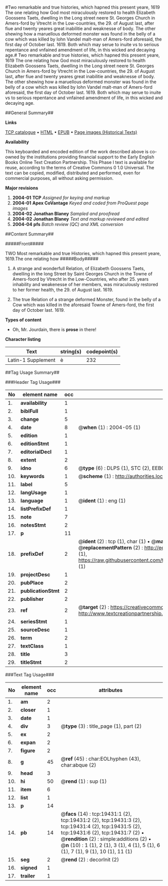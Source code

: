 #Two remarkable and true histories, which hapned this present yeare, 1619 The one relating how God most miraculously restored to health Elizabeth Goossens Taets, dwelling in the Long street neere St. Georges Church in Amers-ford by Vtrecht in the Low-countries, the 29. of August last, after fiue and twenty yeares great inabilitie and weaknesse of body. The other shewing how a maruellous deformed monster was found in the belly of a cow which was killed by Iohn Vandel malt-man of Amers-ford aforesaid, the first day of October last. 1619. Both which may serue to inuite vs to serious repentance and vnfained amendment of life, in this wicked and decaying age.#
Two remarkable and true histories, which hapned this present yeare, 1619 The one relating how God most miraculously restored to health Elizabeth Goossens Taets, dwelling in the Long street neere St. Georges Church in Amers-ford by Vtrecht in the Low-countries, the 29. of August last, after fiue and twenty yeares great inabilitie and weaknesse of body. The other shewing how a maruellous deformed monster was found in the belly of a cow which was killed by Iohn Vandel malt-man of Amers-ford aforesaid, the first day of October last. 1619. Both which may serue to inuite vs to serious repentance and vnfained amendment of life, in this wicked and decaying age.

##General Summary##

**Links**

[TCP catalogue](http://www.ota.ox.ac.uk/tcp/)  • 
[HTML](http://tei.it.ox.ac.uk/tcp/Texts-HTML/free/A03/A03403.html)  • 
[EPUB](http://tei.it.ox.ac.uk/tcp/Texts-EPUB/free/A03/A03403.epub) • 
[Page images (Historical Texts)](https://data.historicaltexts.jisc.ac.uk/view?pubId=eebo-99854025e&pageId=eebo-99854025e-19431-1)

**Availability**

This keyboarded and encoded edition of the
	       work described above is co-owned by the institutions
	       providing financial support to the Early English Books
	       Online Text Creation Partnership. This Phase I text is
	       available for reuse, according to the terms of Creative
	       Commons 0 1.0 Universal. The text can be copied,
	       modified, distributed and performed, even for
	       commercial purposes, all without asking permission.

**Major revisions**

1. __2004-01__ __TCP__ *Assigned for keying and markup*
1. __2004-01__ __Apex CoVantage__ *Keyed and coded from ProQuest page images*
1. __2004-02__ __Jonathan Blaney__ *Sampled and proofread*
1. __2004-02__ __Jonathan Blaney__ *Text and markup reviewed and edited*
1. __2004-04__ __pfs__ *Batch review (QC) and XML conversion*

##Content Summary##

#####Front#####

TWO Most remarkable and true Histories, which hapned this present yeare, 1619.The one relating how 
#####Body#####

1. A strange and wonderfull Relation, of Elizabeth Goossens Taets, dwelling in the long Street by Saint Georges Church in the Towne of Amers-foord by Vtrecht in the Low-Countries, who after 25. years inhability and weakenesse of her members, was miraculously restored to her former health, the 29. of August last. 1619.

1. The true Relation of a strange deformed Monster, found in the belly of a Cow which was killed in the aforesaid Towne of Amers-ford, the first day of October last. 1619.

**Types of content**

  * Oh, Mr. Jourdain, there is **prose** in there!

**Character listing**


|Text|string(s)|codepoint(s)|
|---|---|---|
|Latin-1 Supplement|è|232|

##Tag Usage Summary##

###Header Tag Usage###

|No|element name|occ|attributes|
|---|---|---|---|
|1.|__availability__|1||
|2.|__biblFull__|1||
|3.|__change__|5||
|4.|__date__|8| @__when__ (1) : 2004-05 (1)|
|5.|__edition__|1||
|6.|__editionStmt__|1||
|7.|__editorialDecl__|1||
|8.|__extent__|2||
|9.|__idno__|6| @__type__ (6) : DLPS (1), STC (2), EEBO-CITATION (1), PROQUEST (1), VID (1)|
|10.|__keywords__|1| @__scheme__ (1) : http://authorities.loc.gov/ (1)|
|11.|__label__|5||
|12.|__langUsage__|1||
|13.|__language__|1| @__ident__ (1) : eng (1)|
|14.|__listPrefixDef__|1||
|15.|__note__|7||
|16.|__notesStmt__|2||
|17.|__p__|11||
|18.|__prefixDef__|2| @__ident__ (2) : tcp (1), char (1)  •  @__matchPattern__ (2) : ([0-9\-]+):([0-9IVX]+) (1), (.+) (1)  •  @__replacementPattern__ (2) : http://eebo.chadwyck.com/downloadtiff?vid=$1&page=$2 (1), https://raw.githubusercontent.com/textcreationpartnership/Texts/master/tcpchars.xml#$1 (1)|
|19.|__projectDesc__|1||
|20.|__pubPlace__|2||
|21.|__publicationStmt__|2||
|22.|__publisher__|2||
|23.|__ref__|2| @__target__ (2) : https://creativecommons.org/publicdomain/zero/1.0/ (1), http://www.textcreationpartnership.org/docs/. (1)|
|24.|__seriesStmt__|1||
|25.|__sourceDesc__|1||
|26.|__term__|2||
|27.|__textClass__|1||
|28.|__title__|3||
|29.|__titleStmt__|2||


###Text Tag Usage###

|No|element name|occ|attributes|
|---|---|---|---|
|1.|__am__|2||
|2.|__closer__|1||
|3.|__date__|1||
|4.|__div__|3| @__type__ (3) : title_page (1), part (2)|
|5.|__ex__|2||
|6.|__expan__|2||
|7.|__figure__|2||
|8.|__g__|45| @__ref__ (45) : char:EOLhyphen (43), char:abque (2)|
|9.|__head__|3||
|10.|__hi__|50| @__rend__ (1) : sup (1)|
|11.|__item__|6||
|12.|__list__|1||
|13.|__p__|14||
|14.|__pb__|14| @__facs__ (14) : tcp:19431:1 (2), tcp:19431:2 (2), tcp:19431:3 (2), tcp:19431:4 (2), tcp:19431:5 (2), tcp:19431:6 (2), tcp:19431:7 (2)  •  @__rendition__ (2) : simple:additions (2)  •  @__n__ (10) : 1 (1), 2 (1), 3 (1), 4 (1), 5 (1), 6 (1), 7 (1), 9 (1), 10 (1), 11 (1)|
|15.|__seg__|2| @__rend__ (2) : decorInit (2)|
|16.|__signed__|1||
|17.|__trailer__|1||

